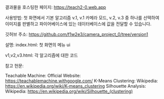 결과물을 호스팅한 페이지: https://teach2-0.web.app

사용방법: 첫 화면에서 기본 알고리즘 v.1, v.1 카메라 모드, v.2, v.3 중 하나를 선택하여 이미지를 판별하고 파이어베이스에 있는 데이터베이스에 값을 전달할 수 있습니다.

깃허브 주소:
https://github.com/f1w2e3/camera_project_0/tree/version1

설명:
index.html: 첫 화면의 메뉴 ui

v1,v2,v3.html: 각 알고리즘에 대한 코드

참고 헌문:

Teachable Machine: Official Website: https://teachablemachine.withgoogle.com/
K-Means Clustering: Wikipedia: https://en.wikipedia.org/wiki/K-means_clustering
Silhouette Analysis: Wikipedia: https://en.wikipedia.org/wiki/Silhouette_(clustering)
